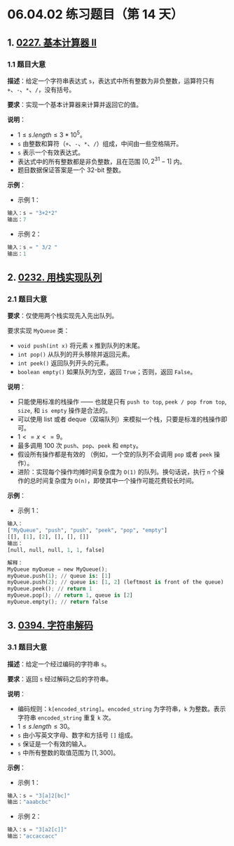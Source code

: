# 06.04.02 练习题目（第 14 天）

## 1. [0227. 基本计算器 II](https://leetcode.cn/problems/basic-calculator-ii/)

### 1.1 题目大意

**描述**：给定一个字符串表达式 `s`，表达式中所有整数为非负整数，运算符只有 `+`、`-`、`*`、`/`，没有括号。

**要求**：实现一个基本计算器来计算并返回它的值。

**说明**：

- $1 \le s.length \le 3 * 10^5$。
- `s` 由整数和算符（`+`、`-`、`*`、`/`）组成，中间由一些空格隔开。
- `s` 表示一个有效表达式。
- 表达式中的所有整数都是非负整数，且在范围 $[0, 2^{31} - 1]$ 内。
- 题目数据保证答案是一个 32-bit 整数。

**示例**：

- 示例 1：

```Python
输入：s = "3+2*2"
输出：7
```

- 示例 2：

```Python
输入：s = " 3/2 "
输出：1
```

## 2. [0232. 用栈实现队列](https://leetcode.cn/problems/implement-queue-using-stacks/)

### 2.1 题目大意

**要求**：仅使用两个栈实现先入先出队列。

要求实现 `MyQueue` 类：

- `void push(int x)` 将元素 `x` 推到队列的末尾。
- `int pop()` 从队列的开头移除并返回元素。
- `int peek()` 返回队列开头的元素。
- `boolean empty()` 如果队列为空，返回 `True`；否则，返回 `False`。

**说明**：

- 只能使用标准的栈操作 —— 也就是只有 `push to top`, `peek / pop from top`, `size`, 和 `is empty` 操作是合法的。
- 可以使用 list 或者 deque（双端队列）来模拟一个栈，只要是标准的栈操作即可。
- $1 <= x <= 9$。
- 最多调用 $100$ 次 `push`、`pop`、`peek` 和 `empty`。
- 假设所有操作都是有效的 （例如，一个空的队列不会调用 `pop` 或者 `peek` 操作）。
- 进阶：实现每个操作均摊时间复杂度为 `O(1)` 的队列。换句话说，执行 `n` 个操作的总时间复杂度为 `O(n)`，即使其中一个操作可能花费较长时间。

**示例**：

- 示例 1：

```Python
输入：
["MyQueue", "push", "push", "peek", "pop", "empty"]
[[], [1], [2], [], [], []]
输出：
[null, null, null, 1, 1, false]

解释：
MyQueue myQueue = new MyQueue();
myQueue.push(1); // queue is: [1]
myQueue.push(2); // queue is: [1, 2] (leftmost is front of the queue)
myQueue.peek(); // return 1
myQueue.pop(); // return 1, queue is [2]
myQueue.empty(); // return false
```

## 3. [0394. 字符串解码](https://leetcode.cn/problems/decode-string/)

### 3.1 题目大意

**描述**：给定一个经过编码的字符串 `s`。

**要求**：返回 `s` 经过解码之后的字符串。

**说明**：

- 编码规则：`k[encoded_string]`。`encoded_string` 为字符串，`k` 为整数。表示字符串 `encoded_string` 重复 `k` 次。
- $1 \le s.length \le 30$。
- `s` 由小写英文字母、数字和方括号 `[]` 组成。
- `s` 保证是一个有效的输入。
- `s` 中所有整数的取值范围为 $[1, 300]$。

**示例**：

- 示例 1：

```Python
输入：s = "3[a]2[bc]"
输出："aaabcbc"
```

- 示例 2：

```Python
输入：s = "3[a2[c]]"
输出："accaccacc"
```
